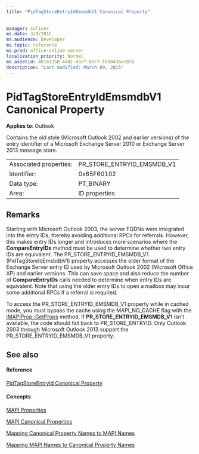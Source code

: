 ```yaml
---
title: "PidTagStoreEntryIdEmsmdbV1 Canonical Property"
 
 
manager: soliver
ms.date: 3/9/2015
ms.audience: Developer
ms.topic: reference
ms.prod: office-online-server
localization_priority: Normal
ms.assetid: 40161358-4d41-43cf-83c7-fdd843bec87b
description: "Last modified: March 09, 2015"
---
```


# PidTagStoreEntryIdEmsmdbV1 Canonical Property

  
  
**Applies to**: Outlook 
  
Contains the old style (Microsoft Outlook 2002 and earlier versions) of the entry identifier of a Microsoft Exchange Server 2010 or Exchange Server 2013 message store.
  
|||
|:-----|:-----|
|Associated properties:  <br/> |PR_STORE_ENTRYID_EMSMDB_V1  <br/> |
|Identifier:  <br/> |0x65F60102  <br/> |
|Data type:  <br/> |PT_BINARY  <br/> |
|Area:  <br/> |ID properties  <br/> |
   
## Remarks

Starting with Microsoft Outlook 2003, the server FQDNs were integrated into the entry IDs, thereby avoiding additional RPCs for referrals. However, this makes entry IDs longer and introduces more scenarios where the **CompareEntryIDs** method must be used to determine whether two entry IDs are equivalent. The PR_STORE_ENTRYID_EMSMDB_V1 (PidTagStoreIdEmsbdbV1) property accesses the older format of the Exchange Server entry ID used by Microsoft Outlook 2002 (Microsoft Office XP) and earlier versions. This can save space and also reduce the number of **CompareEntryIDs** calls needed to determine when entry IDs are equivalent. Note that using the older entry IDs to open a mailbox may incur some additional RPCs if a referral is required. 
  
To access the PR_STORE_ENTRYID_EMSMDB_V1 property while in cached mode, you must bypass the cache using the MAPI_NO_CACHE flag with the [IMAPIProp::GetProps](imapiprop-getprops.md) method. If **PR_STORE_ENTRYID_EMSMDB_V1** isn't available, the code should fall back to PR_STORE_ENTRYID. Only Outlook 2003 through Microsoft Outlook 2013 support the PR_STORE_ENTRYID_EMSMDB_V1 property. 
  
## See also

#### Reference

[PidTagStoreEntryId Canonical Property](pidtagstoreentryid-canonical-property.md)
#### Concepts

[MAPI Properties](mapi-properties.md)
  
[MAPI Canonical Properties](mapi-canonical-properties.md)
  
[Mapping Canonical Property Names to MAPI Names](mapping-canonical-property-names-to-mapi-names.md)
  
[Mapping MAPI Names to Canonical Property Names](mapping-mapi-names-to-canonical-property-names.md)

